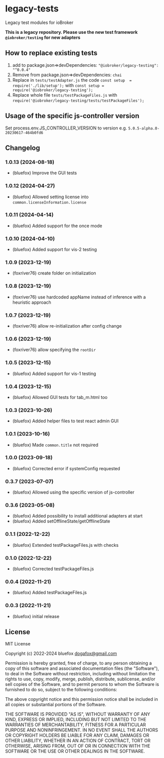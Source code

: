 # legacy-tests
Legacy test modules for ioBroker

**This is a legacy repository. Please use the new test framework `@iobroker/testing` for new adapters** 

## How to replace existing tests
1. add to package.json=>devDependencies: `"@iobroker/legacy-testing": "^0.0.4"`
2. Remove from package.json=>devDependencies: `chai`
3. Replace in `tests/testAdapter.js` the code `const setup  = require('./lib/setup');` with `const setup = require('@iobroker/legacy-testing');`
4. Replace whole file `tests/testPackageFiles.js` with `require('@iobroker/legacy-testing/tests/testPackageFiles');`

## Usage of the specific js-controller version 
Set process.env.JS_CONTROLLER_VERSION to version e.g. `5.0.5-alpha.0-20230617-464b0fd6`

## Changelog
<!-- ### **WORK IN PROGRESS** -->
### 1.0.13 (2024-08-18)
* (bluefox) Improve the GUI tests

### 1.0.12 (2024-04-27)
* (bluefox) Allowed setting license into `common.licenseInformation.license`

### 1.0.11 (2024-04-14)
* (bluefox) Added support for the once mode

### 1.0.10 (2024-04-10)
* (bluefox) Added support for vis-2 testing

### 1.0.9 (2023-12-19)
* (foxriver76) create folder on initialization

### 1.0.8 (2023-12-19)
* (foxriver76) use hardcoded appName instead of inference with a heuristic approach

### 1.0.7 (2023-12-19)
* (foxriver76) allow re-initialization after config change

### 1.0.6 (2023-12-19)
* (foxriver76) allow specifying the `rootDir`

### 1.0.5 (2023-12-15)
* (bluefox) Added support for vis-1 testing

### 1.0.4 (2023-12-15)
* (bluefox) Allowed GUI tests for tab_m.html too

### 1.0.3 (2023-10-26)
* (bluefox) Added helper files to test react admin GUI

### 1.0.1 (2023-10-16)
* (bluefox) Made `common.title` not required

### 1.0.0 (2023-09-18)
* (bluefox) Corrected error if systemConfig requested

### 0.3.7 (2023-07-07)
* (bluefox) Allowed using the specific version of js-controller

### 0.3.6 (2023-05-08)
* (bluefox) Added possibility to install additional adapters at start
* (bluefox) Added setOfflineState/getOfflineState

### 0.1.1 (2022-12-22)
* (bluefox) Extended testPackageFiles.js with checks

### 0.1.0 (2022-12-22)
* (bluefox) Corrected testPackageFiles.js

### 0.0.4 (2022-11-21)
* (bluefox) Added testPackageFiles.js

### 0.0.3 (2022-11-21)
* (bluefox) initial release

## License
MIT License

Copyright (c) 2022-2024 bluefox <dogafox@gmail.com>

Permission is hereby granted, free of charge, to any person obtaining a copy
of this software and associated documentation files (the "Software"), to deal
in the Software without restriction, including without limitation the rights
to use, copy, modify, merge, publish, distribute, sublicense, and/or sell
copies of the Software, and to permit persons to whom the Software is
furnished to do so, subject to the following conditions:

The above copyright notice and this permission notice shall be included in all
copies or substantial portions of the Software.

THE SOFTWARE IS PROVIDED "AS IS", WITHOUT WARRANTY OF ANY KIND, EXPRESS OR
IMPLIED, INCLUDING BUT NOT LIMITED TO THE WARRANTIES OF MERCHANTABILITY,
FITNESS FOR A PARTICULAR PURPOSE AND NONINFRINGEMENT. IN NO EVENT SHALL THE
AUTHORS OR COPYRIGHT HOLDERS BE LIABLE FOR ANY CLAIM, DAMAGES OR OTHER
LIABILITY, WHETHER IN AN ACTION OF CONTRACT, TORT OR OTHERWISE, ARISING FROM,
OUT OF OR IN CONNECTION WITH THE SOFTWARE OR THE USE OR OTHER DEALINGS IN THE
SOFTWARE.
